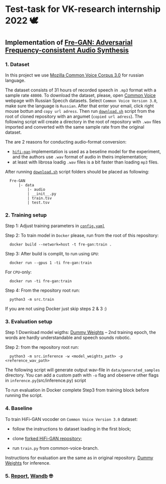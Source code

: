 # Test-task for VK-research internship 2022 :dove:
## Implementation of [Fre-GAN: Adversarial Frequency-consistent Audio Synthesis](https://arxiv.org/pdf/2106.02297.pdf)

### 1. Dataset

In this project we use [Mozilla Common Voice Corpus 3.0](https://commonvoice.mozilla.org/ru/datasets) for russian language.

The dataset consists of 31 hours of recorded speech in `.mp3` format with a sample rate `48000`. To download the dataset, please, open [Common Voice](https://commonvoice.mozilla.org/ru/datasets) webpage with Russian Specch datasets. Select `Common Voice Version 3.0`, make sure the language is `Russian`. After that enter your email, click right mouse bottun
and `copy url adress`. Then run [`download.sh`](download.sh) script from the root of cloned repository with an argumet (`copied url adress`). The following script will create a directory in the root of repository with `.wav` files imported and converted with the same sample rate from the original dataset. 

The are 2 reasons for conducting audio-format conversion: 
- [`hifi-gan`](https://github.com/jik876/hifi-gan/blob/master/) implementation is used as a beseline model for the experiment, and the authors use `.wav` format of audio in theirs implementation;
- at least with librosa loadig `.wav` files is a bit faster than loading `mp3` files.

After running [`download.sh`](download.sh) script folders should be placed as following:


      Fre-GAN
          |- data
              |- audio
              | __init__.py
              | train.tsv
              | test.tsv



### 2. Training setup


Step 1: Adjust training parameters in [`config.yaml`](src/config.yaml)



Step 2: To train model in `Docker` please, run from the root of this repository: 

      docker build --network=host -t fre-gan:train .
      
      
Step 3: After build is complit, to run using `GPU`:

      docker run --gpus 1 -ti fre-gan:train
      
For `CPU`-only:

      docker run -ti fre-gan:train
      
      
Step 4: From the repository root run:

      python3 -m src.train
      
      
If you are not using Docker just skip steps 2 & 3 :)


### 3. Evaluation setup

Step 1 Download model wigths: [Dummy Weights](https://fre-gan.s3.eu-west-1.amazonaws.com/epoch%3D1-step%3D1060.ckpt) – 2nd training epoch, the words are hardly understandable and speech sounds robotic.

Step 2: from the repository root run:

      python3 -m src.inference -w <model_weights_path> -p <reference_wav_path>
      
      
The following script will generate output wav-file in `data/generated_samples` directory. You can add a custom path with `-o` flag and
obeserve other flags in `inference.py`(src/inference.py) script

To run evaluation in Docker complete Step3 from training block before running the script.


### 4. Baseline

To train HiFi-GAN vocoder on `Common Voice Version 3.0` dataset:

- follow the instructions to dataset loading in the first block;

- clone [forked HiFi-GAN repository](https://github.com/dariadiatlova/hifi-gan/tree/common-voice-training);

- run `train.py` from common-voice-branch.

Instructions for evaluation are the same as in original repository. [Dummy Weights](https://hifi-gan.s3.eu-west-1.amazonaws.com/g_00000500) for inference.


### 5. [Report](https://ionian-dogsled-238.notion.site/d28198092c6b4be3b7a6f866356e2ed7), [Wandb](https://wandb.ai/daryoou_sh/Mel-Fixed-Fre-GAN/reports/Fre-GAN--VmlldzoxODI3ODc2?accessToken=980x5j43uddkmorraspr3svkrss4ezz28fvbhein7ms4std13hupvt1w4m2ujfap) :nerd_face:
